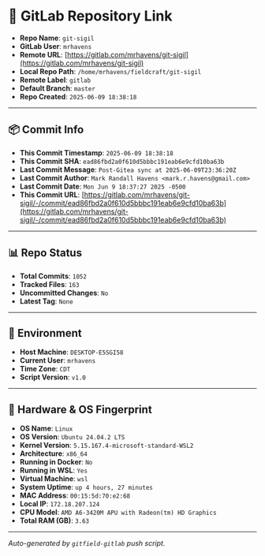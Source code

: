 # 🔗 GitLab Repository Link

- **Repo Name**: `git-sigil`
- **GitLab User**: `mrhavens`
- **Remote URL**: [https://gitlab.com/mrhavens/git-sigil](https://gitlab.com/mrhavens/git-sigil)
- **Local Repo Path**: `/home/mrhavens/fieldcraft/git-sigil`
- **Remote Label**: `gitlab`
- **Default Branch**: `master`
- **Repo Created**: `2025-06-09 18:38:18`

---

## 📦 Commit Info

- **This Commit Timestamp**: `2025-06-09 18:38:18`
- **This Commit SHA**: `ead86fbd2a0f610d5bbbc191eab6e9cfd10ba63b`
- **Last Commit Message**: `Post-Gitea sync at 2025-06-09T23:36:20Z`
- **Last Commit Author**: `Mark Randall Havens <mark.r.havens@gmail.com>`
- **Last Commit Date**: `Mon Jun 9 18:37:27 2025 -0500`
- **This Commit URL**: [https://gitlab.com/mrhavens/git-sigil/-/commit/ead86fbd2a0f610d5bbbc191eab6e9cfd10ba63b](https://gitlab.com/mrhavens/git-sigil/-/commit/ead86fbd2a0f610d5bbbc191eab6e9cfd10ba63b)

---

## 📊 Repo Status

- **Total Commits**: `1052`
- **Tracked Files**: `163`
- **Uncommitted Changes**: `No`
- **Latest Tag**: `None`

---

## 🧽 Environment

- **Host Machine**: `DESKTOP-E5SGI58`
- **Current User**: `mrhavens`
- **Time Zone**: `CDT`
- **Script Version**: `v1.0`

---

## 🧬 Hardware & OS Fingerprint

- **OS Name**: `Linux`
- **OS Version**: `Ubuntu 24.04.2 LTS`
- **Kernel Version**: `5.15.167.4-microsoft-standard-WSL2`
- **Architecture**: `x86_64`
- **Running in Docker**: `No`
- **Running in WSL**: `Yes`
- **Virtual Machine**: `wsl`
- **System Uptime**: `up 4 hours, 27 minutes`
- **MAC Address**: `00:15:5d:70:e2:68`
- **Local IP**: `172.18.207.124`
- **CPU Model**: `AMD A6-3420M APU with Radeon(tm) HD Graphics`
- **Total RAM (GB)**: `3.63`

---

_Auto-generated by `gitfield-gitlab` push script._
